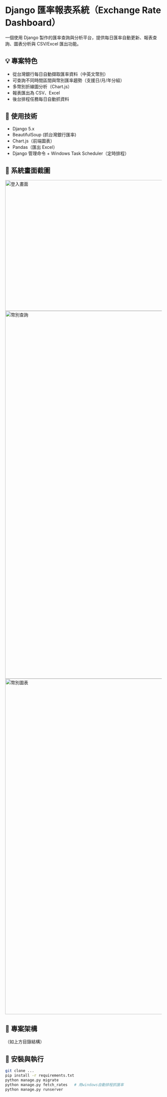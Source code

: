 # Django 匯率報表系統（Exchange Rate Dashboard）

一個使用 Django 製作的匯率查詢與分析平台，提供每日匯率自動更新、報表查詢、圖表分析與 CSV/Excel 匯出功能。

## 💡 專案特色
- 從台灣銀行每日自動擷取匯率資料（中英文幣別）
- 可查詢不同時間區間與幣別匯率趨勢（支援日/月/年分組）
- 多幣別折線圖分析（Chart.js）
- 報表匯出為 CSV、Excel
- 後台排程任務每日自動抓資料

## 🔧 使用技術
- Django 5.x
- BeautifulSoup (抓台灣銀行匯率)
- Chart.js（前端圖表）
- Pandas（匯出 Excel）
- Django 管理命令 + Windows Task Scheduler（定時排程）

## 📸 系統畫面截圖
<img width="1771" height="419" alt="登入畫面" src="https://github.com/user-attachments/assets/bfe23c63-4028-476f-aadb-07390356d421" />
<img width="1728" height="1178" alt="幣別查詢" src="https://github.com/user-attachments/assets/1bfa8669-4520-4188-b5fe-c2abc0c412f4" />
<img width="1672" height="1075" alt="幣別圖表" src="https://github.com/user-attachments/assets/55adb079-0cf2-4157-820a-f558bc1495c6" />


## 📁 專案架構
（如上方目錄結構）

## 🚀 安裝與執行
```bash
git clone ...
pip install -r requirements.txt
python manage.py migrate
python manage.py fetch_rates   # 用windows自動排程抓匯率
python manage.py runserver
